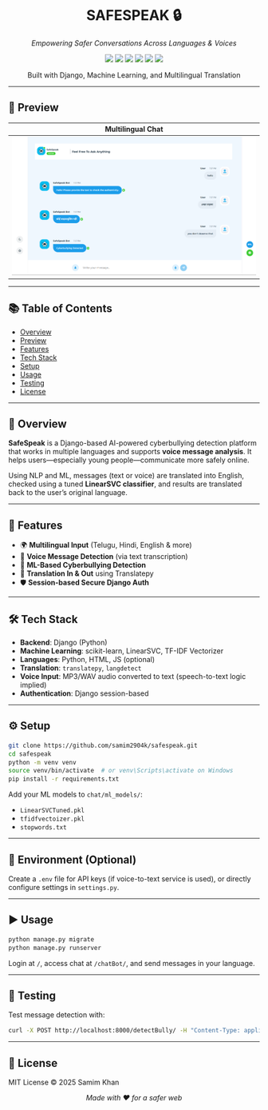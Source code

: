 <h1 align="center">SAFESPEAK 🔒</h1>
<p align="center"><i>Empowering Safer Conversations Across Languages & Voices</i></p>

<p align="center">
  <img src="https://img.shields.io/badge/Django-092E20?style=flat-square&logo=django&logoColor=white" />
  <img src="https://img.shields.io/badge/Python-3776AB?style=flat-square&logo=python&logoColor=white" />
  <img src="https://img.shields.io/badge/Scikit--Learn-F7931E?style=flat-square&logo=scikit-learn&logoColor=white" />
  <img src="https://img.shields.io/badge/Translatepy-FFCC00?style=flat-square&logo=google-translate&logoColor=black" />
  <img src="https://img.shields.io/badge/Voice_Messages-MP3-blue?style=flat-square&logo=airplayaudio&logoColor=white" />
  <img src="https://img.shields.io/badge/Multilingual-AI-green?style=flat-square&logo=googletranslate&logoColor=white" />
</p>

<p align="center">Built with Django, Machine Learning, and Multilingual Translation</p>

---

## 📸 Preview

| Multilingual Chat |
|-------------------|
| ![Chat](./screenshots/safespeak.png) |

---

## 📚 Table of Contents

- [Overview](#overview)
- [Preview](#preview)
- [Features](#features)
- [Tech Stack](#tech-stack)
- [Setup](#setup)
- [Usage](#usage)
- [Testing](#testing)
- [License](#license)

---

## 🧾 Overview

**SafeSpeak** is a Django-based AI-powered cyberbullying detection platform that works in multiple languages and supports **voice message analysis**. It helps users—especially young people—communicate more safely online.

Using NLP and ML, messages (text or voice) are translated into English, checked using a tuned **LinearSVC classifier**, and results are translated back to the user’s original language.

---

## 🚀 Features

- 🌍 **Multilingual Input** (Telugu, Hindi, English & more)
- 🎤 **Voice Message Detection** (via text transcription)
- 🧠 **ML-Based Cyberbullying Detection**
- 🔄 **Translation In & Out** using Translatepy
- 🛡️ **Session-based Secure Django Auth**

---

## 🛠️ Tech Stack

- **Backend**: Django (Python)
- **Machine Learning**: scikit-learn, LinearSVC, TF-IDF Vectorizer
- **Languages**: Python, HTML, JS (optional)
- **Translation**: `translatepy`, `langdetect`
- **Voice Input**: MP3/WAV audio converted to text (speech-to-text logic implied)
- **Authentication**: Django session-based

---

## ⚙️ Setup

```bash
git clone https://github.com/samim2904k/safespeak.git
cd safespeak
python -m venv venv
source venv/bin/activate  # or venv\Scripts\activate on Windows
pip install -r requirements.txt
```

Add your ML models to `chat/ml_models/`:

- `LinearSVCTuned.pkl`
- `tfidfvectoizer.pkl`
- `stopwords.txt`

---

## 📁 Environment (Optional)

Create a `.env` file for API keys (if voice-to-text service is used), or directly configure settings in `settings.py`.

---

## ▶️ Usage

```bash
python manage.py migrate
python manage.py runserver
```

Login at `/`, access chat at `/chatBot/`, and send messages in your language.

---

## 🧪 Testing

Test message detection with:

```bash
curl -X POST http://localhost:8000/detectBully/ -H "Content-Type: application/json" -d '{"message": "your test text"}'
```

---

## 📄 License

MIT License © 2025 Samim Khan

<p align="center"><i>Made with ❤️ for a safer web</i></p>
